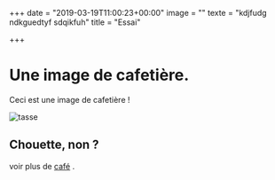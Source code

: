 +++
date = "2019-03-19T11:00:23+00:00"
image = ""
texte = "kdjfudg ndkguedtyf sdqikfuh"
title = "Essai"

+++
# Une image de cafetière.

Ceci est une image de cafetière !

![tasse](/uploads/the-noir.png "tasse")

## Chouette, non ?

voir plus de [café](/pages/content-cafe-fake-md/ "fake") .
